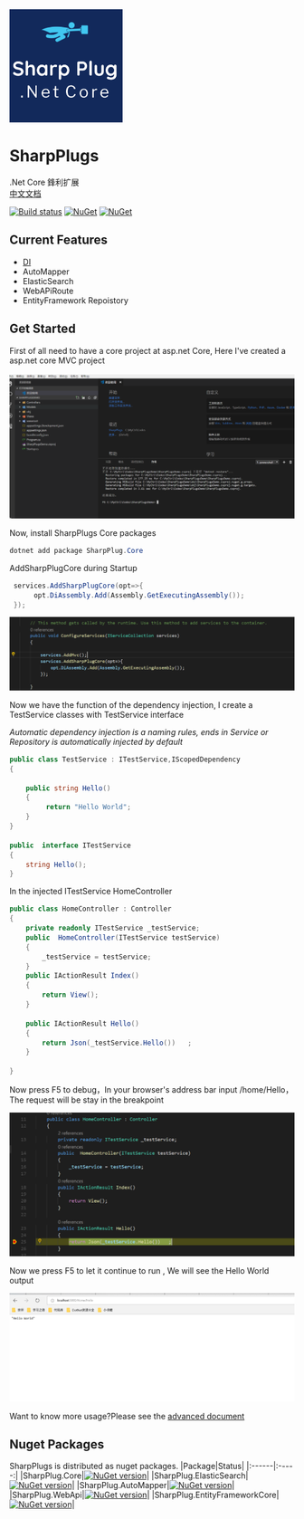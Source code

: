 
<img src="https://raw.githubusercontent.com/ShiWei-L/SharpPlugs/master/SharpPlug.Core/logo.png" width="200" height="200" /> 

# SharpPlugs 

.Net Core 鋒利扩展   
[中文文档](/doc/readme_cn.md)


[![Build status](https://ci.appveyor.com/api/projects/status/74whrxjajlnacjma?svg=true)](https://ci.appveyor.com/project/ShiWei-L/sharpplugs)
[![NuGet](https://img.shields.io/nuget/v/SharpPlug.Core.svg)](https://www.nuget.org/packages/SharpPlug.Core/)
[![NuGet](https://img.shields.io/nuget/dt/SharpPlug.Core.svg)](https://www.nuget.org/packages/SharpPlug.Core/)

## Current Features

- [DI](/doc/DI.md) 
- AutoMapper
- ElasticSearch
- WebAPiRoute
- EntityFramework Repoistory

## Get Started

First of all need to have a core project at asp.net Core, Here I've created a asp.net core MVC project

![asp.net core Project](/doc/img/getStarted/createProject.png)

Now, install SharpPlugs Core packages
```powershell
dotnet add package SharpPlug.Core
```

AddSharpPlugCore during Startup
```c#
 services.AddSharpPlugCore(opt=>{
      opt.DiAssembly.Add(Assembly.GetExecutingAssembly());
 });
```
![asp.net core Project](/doc/img/getStarted/2.png)

Now we have the function of the dependency injection, I create a TestService classes with TestService interface

*Automatic dependency injection is a naming rules, ends in Service or  Repository is automatically injected by default*

```c#
public class TestService : ITestService,IScopedDependency
{

    public string Hello()
    {
         return "Hello World";
    }
}

public  interface ITestService
{
    string Hello();
}
```
In the injected ITestService HomeController
```c#
public class HomeController : Controller
{
    private readonly ITestService _testService;
    public  HomeController(ITestService testService)
    {
        _testService = testService;
    }
    public IActionResult Index()
    {
        return View();
    }

    public IActionResult Hello()
    {
        return Json(_testService.Hello())   ;
    }
       
}
```
Now press F5 to debug，In your browser's address bar input /home/Hello，The request will be stay in the breakpoint

![asp.net core Project](/doc/img/getStarted/3.png)

Now we press F5 to let it continue to run , We will see the Hello World output

![asp.net core Project](/doc/img/getStarted/4.png)

Want to know more usage?Please see the [advanced document](/doc/document.md) 

## Nuget Packages

SharpPlugs is distributed as nuget packages.
|Package|Status|
|:------|:-----:|
|SharpPlug.Core|[![NuGet version](https://badge.fury.io/nu/SharpPlug.Core.svg)](https://badge.fury.io/nu/SharpPlug.Core)|
|SharpPlug.ElasticSearch|[![NuGet version](https://badge.fury.io/nu/SharpPlug.ElasticSearch.svg)](https://badge.fury.io/nu/Abp.AspNetCore)|
|SharpPlug.AutoMapper|[![NuGet version](https://badge.fury.io/nu/SharpPlug.AutoMapper.svg)](https://badge.fury.io/nu/SharpPlug.AutoMapper)|
|SharpPlug.WebApi|[![NuGet version](https://badge.fury.io/nu/SharpPlug.WebApi.svg)](https://badge.fury.io/nu/SharpPlug.WebApi)|
|SharpPlug.EntityFrameworkCore|[![NuGet version](https://badge.fury.io/nu/SharpPlug.EntityFrameworkCore.svg)](https://badge.fury.io/nu/SharpPlug.EntityFrameworkCore)|